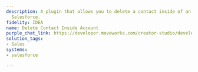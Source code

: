 ```yaml
---
description: A plugin that allows you to delete a contact inside of an account in
  Salesforce.
fidelity: IDEA
name: Delete Contact Inside Account
purple_chat_link: https://developer.moveworks.com/creator-studio/developer-tools/purple-chat/?conversation=%7B%22startTimestamp%22%3A%2211%3A43%2BAM%22%2C%22messages%22%3A%5B%7B%22role%22%3A%22user%22%2C%22parts%22%3A%5B%7B%22richText%22%3A%22Delete+John+Doe%27s+contact+from+Global+Enterprises.%22%7D%5D%7D%2C%7B%22role%22%3A%22assistant%22%2C%22parts%22%3A%5B%7B%22reasoningSteps%22%3A%5B%7B%22status%22%3A%22success%22%2C%22richText%22%3A%22Locates+John+Doe%27s+contact+information+under+the+Global+Enterprises+account.%22%7D%5D%7D%2C%7B%22richText%22%3A%22Please+confirm+you+want+to+delete+John+Doe%27s+contact+information+from+the+Global+Enterprises+account.%22%7D%2C%7B%22richText%22%3A%22%3Cb%3EConfirm+Contact+Deletion%3C%2Fb%3E%22%7D%2C%7B%22buttons%22%3A%5B%7B%22style%22%3A%22filled%22%2C%22buttonText%22%3A%22Delete+Contact%22%7D%2C%7B%22style%22%3A%22outlined%22%2C%22buttonText%22%3A%22Cancel%22%7D%5D%7D%5D%7D%2C%7B%22role%22%3A%22user%22%2C%22parts%22%3A%5B%7B%22richText%22%3A%22Delete+Contact%22%7D%5D%7D%2C%7B%22role%22%3A%22assistant%22%2C%22parts%22%3A%5B%7B%22richText%22%3A%22John+Doe%27s+contact+information+has+been+successfully+deleted+from+the+Global+Enterprises+account.%22%7D%5D%7D%5D%7D
solution_tags:
- Sales
systems:
- salesforce

---
```

